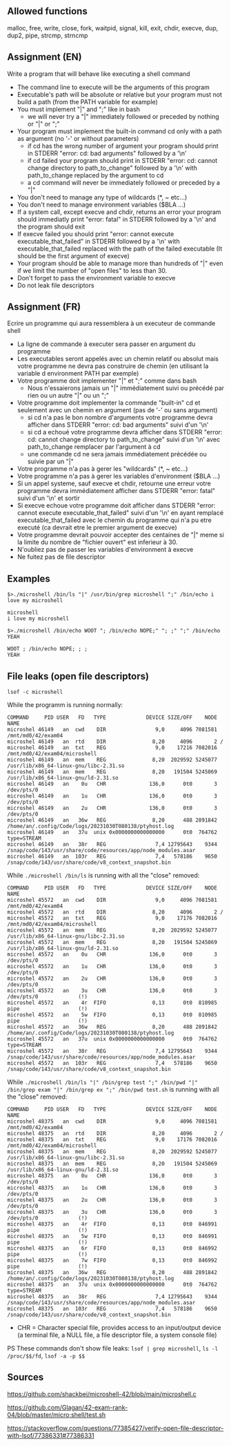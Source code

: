 ## Allowed functions
malloc, free, write, close, fork, waitpid, signal, kill, exit, chdir, execve, dup, dup2, pipe, strcmp, strncmp

## Assignment (EN)

Write a program that will behave like executing a shell command
- The command line to execute will be the arguments of this program
- Executable's path will be absolute or relative but your program must not build a path (from the PATH variable for example)
- You must implement "|" and ";" like in bash
	- we will never try a "|" immediately followed or preceded by nothing or "|" or ";"
- Your program must implement the built-in command cd only with a path as argument (no '-' or without parameters)
	- if cd has the wrong number of argument your program should print in STDERR "error: cd: bad arguments" followed by a '\n'
	- if cd failed your program should print in STDERR "error: cd: cannot change directory to path_to_change" followed by a '\n' with path_to_change replaced by the argument to cd
	- a cd command will never be immediately followed or preceded by a "|"
- You don't need to manage any type of wildcards (*, ~ etc...)
- You don't need to manage environment variables ($BLA ...)
- If a system call, except execve and chdir, returns an error your program should immediatly print "error: fatal" in STDERR followed by a '\n' and the program should exit
- If execve failed you should print "error: cannot execute executable_that_failed" in STDERR followed by a '\n' with executable_that_failed replaced with the path of the failed executable (It should be the first argument of execve)
- Your program should be able to manage more than hundreds of "|" even if we limit the number of "open files" to less than 30.
- Don't forget to pass the environment variable to execve
- Do not leak file descriptors

## Assignment (FR)

Ecrire un programme qui aura ressemblera à un executeur de commande shell
- La ligne de commande à executer sera passer en argument du programme
- Les executables seront appelés avec un chemin relatif ou absolut mais votre programme ne devra pas construire de chemin (en utilisant la variable d environment PATH par exemple)
- Votre programme doit implementer "|" et ";" comme dans bash
	- Nous n'essaierons jamais un "|" immédiatement suivi ou précédé par rien ou un autre "|" ou un ";"
- Votre programme doit implementer la commande "built-in" cd et seulement avec un chemin en argument (pas de '-' ou sans argument)
	- si cd n'a pas le bon nombre d'arguments votre programme devra afficher dans STDERR "error: cd: bad arguments" suivi d'un '\n'
	- si cd a echoué votre programme devra afficher dans STDERR "error: cd: cannot change directory to path_to_change" suivi d'un '\n' avec path_to_change remplacer par l'argument à cd
	- une commande cd ne sera jamais immédiatement précédée ou suivie par un "|"
- Votre programme n'a pas à gerer les "wildcards" (*, ~ etc...)
- Votre programme n'a pas à gerer les variables d'environment ($BLA ...)
- Si un appel systeme, sauf execve et chdir, retourne une erreur votre programme devra immédiatement afficher dans STDERR "error: fatal" suivi d'un '\n' et sortir
- Si execve echoue votre programme doit afficher dans STDERR "error: cannot execute executable_that_failed" suivi d'un '\n' en ayant remplacé executable_that_failed avec le chemin du programme qui n'a pu etre executé (ca devrait etre le premier argument de execve)
- Votre programme devrait pouvoir accepter des centaines de "|" meme si la limite du nombre de "fichier ouvert" est inferieur à 30.
- N'oubliez pas de passer les variables d'environment à execve
- Ne fuitez pas de file descriptor

## Examples
```
$>./microshell /bin/ls "|" /usr/bin/grep microshell ";" /bin/echo i love my microshell
```
```
microshell
i love my microshell
```

```
$>./microshell /bin/echo WOOT "; /bin/echo NOPE;" "; ;" ";" /bin/echo YEAH
```
```
WOOT ; /bin/echo NOPE; ; ;
YEAH
```

## File leaks (open file descriptors)

```(bash)
lsof -c microshell
```

While the programm is running normally: 
```
COMMAND     PID USER   FD   TYPE             DEVICE SIZE/OFF    NODE NAME
microshel 46149   an  cwd    DIR                9,0     4096 7081581 /mnt/md0/42/exam04
microshel 46149   an  rtd    DIR               8,20     4096       2 /
microshel 46149   an  txt    REG                9,0    17216 7082016 /mnt/md0/42/exam04/microshell
microshel 46149   an  mem    REG               8,20  2029592 5245077 /usr/lib/x86_64-linux-gnu/libc-2.31.so
microshel 46149   an  mem    REG               8,20   191504 5245069 /usr/lib/x86_64-linux-gnu/ld-2.31.so
microshel 46149   an    0u   CHR              136,0      0t0       3 /dev/pts/0
microshel 46149   an    1u   CHR              136,0      0t0       3 /dev/pts/0
microshel 46149   an    2u   CHR              136,0      0t0       3 /dev/pts/0
microshel 46149   an   36w   REG               8,20      488 2891842 /home/an/.config/Code/logs/20231030T080138/ptyhost.log
microshel 46149   an   37u  unix 0x0000000000000000      0t0  764762 type=STREAM
microshel 46149   an   38r   REG                7,4 12795643    9344 /snap/code/143/usr/share/code/resources/app/node_modules.asar
microshel 46149   an  103r   REG                7,4   578186    9650 /snap/code/143/usr/share/code/v8_context_snapshot.bin
```

While `./microshell /bin/ls` is running with all the "close" removed:
```
COMMAND     PID USER   FD   TYPE             DEVICE SIZE/OFF    NODE NAME
microshel 45572   an  cwd    DIR                9,0     4096 7081581 /mnt/md0/42/exam04
microshel 45572   an  rtd    DIR               8,20     4096       2 /
microshel 45572   an  txt    REG                9,0    17176 7082016 /mnt/md0/42/exam04/microshell
microshel 45572   an  mem    REG               8,20  2029592 5245077 /usr/lib/x86_64-linux-gnu/libc-2.31.so
microshel 45572   an  mem    REG               8,20   191504 5245069 /usr/lib/x86_64-linux-gnu/ld-2.31.so
microshel 45572   an    0u   CHR              136,0      0t0       3 /dev/pts/0
microshel 45572   an    1u   CHR              136,0      0t0       3 /dev/pts/0
microshel 45572   an    2u   CHR              136,0      0t0       3 /dev/pts/0
microshel 45572   an    3u   CHR              136,0      0t0       3 /dev/pts/0             (!)
microshel 45572   an    4r  FIFO               0,13      0t0  810985 pipe                   (!)
microshel 45572   an    5w  FIFO               0,13      0t0  810985 pipe                   (!)
microshel 45572   an   36w   REG               8,20      488 2891842 /home/an/.config/Code/logs/20231030T080138/ptyhost.log
microshel 45572   an   37u  unix 0x0000000000000000      0t0  764762 type=STREAM
microshel 45572   an   38r   REG                7,4 12795643    9344 /snap/code/143/usr/share/code/resources/app/node_modules.asar
microshel 45572   an  103r   REG                7,4   578186    9650 /snap/code/143/usr/share/code/v8_context_snapshot.bin
```

While `./microshell /bin/ls "|" /bin/grep test ";" /bin/pwd "|" /bin/grep exam "|" /bin/grep ex ";" /bin/pwd
test.sh` is running with all the "close" removed:
```
COMMAND     PID USER   FD   TYPE             DEVICE SIZE/OFF    NODE NAME
microshel 48375   an  cwd    DIR                9,0     4096 7081581 /mnt/md0/42/exam04
microshel 48375   an  rtd    DIR               8,20     4096       2 /
microshel 48375   an  txt    REG                9,0    17176 7082016 /mnt/md0/42/exam04/microshell
microshel 48375   an  mem    REG               8,20  2029592 5245077 /usr/lib/x86_64-linux-gnu/libc-2.31.so
microshel 48375   an  mem    REG               8,20   191504 5245069 /usr/lib/x86_64-linux-gnu/ld-2.31.so
microshel 48375   an    0u   CHR              136,0      0t0       3 /dev/pts/0
microshel 48375   an    1u   CHR              136,0      0t0       3 /dev/pts/0
microshel 48375   an    2u   CHR              136,0      0t0       3 /dev/pts/0
microshel 48375   an    3u   CHR              136,0      0t0       3 /dev/pts/0             (!)
microshel 48375   an    4r  FIFO               0,13      0t0  846991 pipe                   (!)
microshel 48375   an    5w  FIFO               0,13      0t0  846991 pipe                   (!)
microshel 48375   an    6r  FIFO               0,13      0t0  846992 pipe                   (!)
microshel 48375   an    7w  FIFO               0,13      0t0  846992 pipe                   (!)
microshel 48375   an   36w   REG               8,20      488 2891842 /home/an/.config/Code/logs/20231030T080138/ptyhost.log
microshel 48375   an   37u  unix 0x0000000000000000      0t0  764762 type=STREAM
microshel 48375   an   38r   REG                7,4 12795643    9344 /snap/code/143/usr/share/code/resources/app/node_modules.asar
microshel 48375   an  103r   REG                7,4   578186    9650 /snap/code/143/usr/share/code/v8_context_snapshot.bin
```

* CHR = Character special file, provides access to an input/output device (a terminal file, a NULL file, a file descriptor file, a system console file) 

PS These commands don't show file leaks: `lsof | grep microshell`, `ls -l /proc/$$/fd`, `lsof -a -p $$`

## Sources

https://github.com/shackbei/microshell-42/blob/main/microshell.c

https://github.com/Glagan/42-exam-rank-04/blob/master/micro;shell/test.sh

https://stackoverflow.com/questions/77385427/verify-open-file-descriptor-with-lsof/77386331#77386331 
